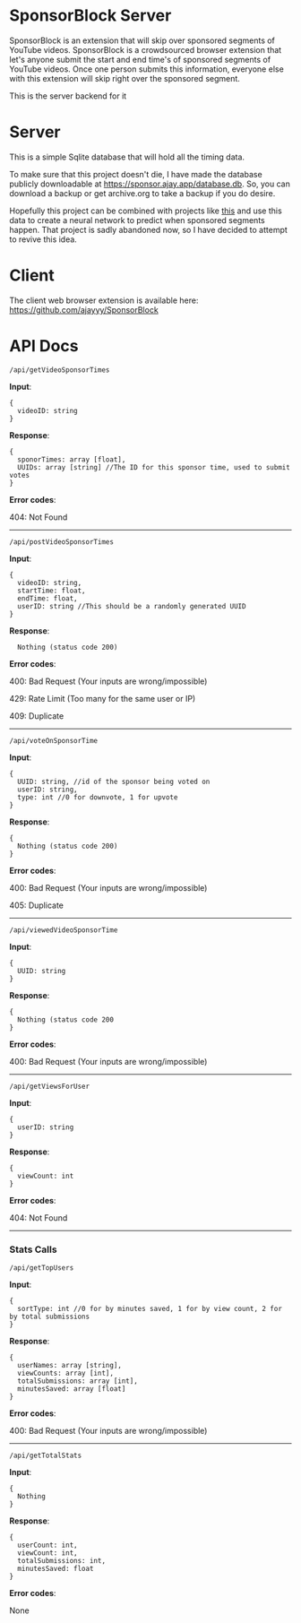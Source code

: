 # SponsorBlock Server

SponsorBlock is an extension that will skip over sponsored segments of YouTube videos. SponsorBlock is a crowdsourced browser extension that let's anyone submit the start and end time's of sponsored segments of YouTube videos. Once one person submits this information, everyone else with this extension will skip right over the sponsored segment.

This is the server backend for it

# Server

This is a simple Sqlite database that will hold all the timing data.

To make sure that this project doesn't die, I have made the database publicly downloadable at https://sponsor.ajay.app/database.db. So, you can download a backup or get archive.org to take a backup if you do desire.

Hopefully this project can be combined with projects like [this](https://github.com/Sponsoff/sponsorship_remover) and use this data to create a neural network to predict when sponsored segments happen. That project is sadly abandoned now, so I have decided to attempt to revive this idea.

# Client

The client web browser extension is available here: https://github.com/ajayyy/SponsorBlock

# API Docs

`/api/getVideoSponsorTimes`

**Input**:
```
{
  videoID: string
}
```

**Response**:
```
{
  sponorTimes: array [float],
  UUIDs: array [string] //The ID for this sponsor time, used to submit votes
}
```

**Error codes**:

404: Not Found

__________________________________________________________________

`/api/postVideoSponsorTimes`

**Input**:
```
{
  videoID: string,
  startTime: float,
  endTime: float,
  userID: string //This should be a randomly generated UUID
}
```

**Response**:
```
  Nothing (status code 200)
```

**Error codes**:

400: Bad Request (Your inputs are wrong/impossible)

429: Rate Limit (Too many for the same user or IP)

409: Duplicate

__________________________________________________________________

`/api/voteOnSponsorTime`

**Input**:
```
{
  UUID: string, //id of the sponsor being voted on
  userID: string,
  type: int //0 for downvote, 1 for upvote
}
```

**Response**:
```
{
  Nothing (status code 200)
}
```

**Error codes**:

400: Bad Request (Your inputs are wrong/impossible)

405: Duplicate

__________________________________________________________________

`/api/viewedVideoSponsorTime`

**Input**:
```
{
  UUID: string
}
```

**Response**:
```
{
  Nothing (status code 200
}
```

**Error codes**:

400: Bad Request (Your inputs are wrong/impossible)

__________________________________________________________________

`/api/getViewsForUser`

**Input**:
```
{
  userID: string
}
```

**Response**:
```
{
  viewCount: int
}
```

**Error codes**:

404: Not Found

__________________________________________________________________

### Stats Calls

`/api/getTopUsers`

**Input**:
```
{
  sortType: int //0 for by minutes saved, 1 for by view count, 2 for by total submissions
}
```

**Response**:
```
{
  userNames: array [string],
  viewCounts: array [int],
  totalSubmissions: array [int],
  minutesSaved: array [float]
}
```

**Error codes**:

400: Bad Request (Your inputs are wrong/impossible)

__________________________________________________________________

`/api/getTotalStats`

**Input**:
```
{
  Nothing
}
```

**Response**:
```
{
  userCount: int,
  viewCount: int,
  totalSubmissions: int,
  minutesSaved: float
}
```

**Error codes**:

None
